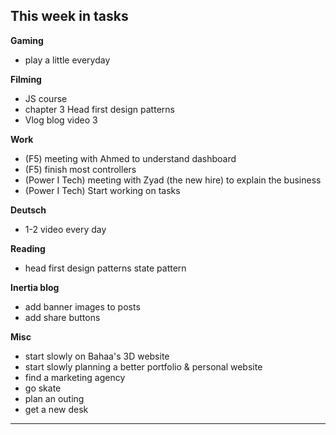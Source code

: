 ## This week in tasks

**Gaming**
- play a little everyday

**Filming**
- JS course
- chapter 3 Head first design patterns
- Vlog blog video 3

**Work**
- (F5) meeting with Ahmed to understand dashboard
- (F5) finish most controllers
- (Power I Tech) meeting with Zyad (the new hire) to explain the business
- (Power I Tech) Start working on tasks

 **Deutsch**
- 1-2 video every day

 **Reading**
- head first design patterns state pattern

 **Inertia blog**
- add banner images to posts
- add share buttons

 **Misc**
 - start slowly on Bahaa's 3D website
 - start slowly planning a better portfolio & personal website
 - find a marketing agency
 - go skate
 - plan an outing
 - get a new desk

---
